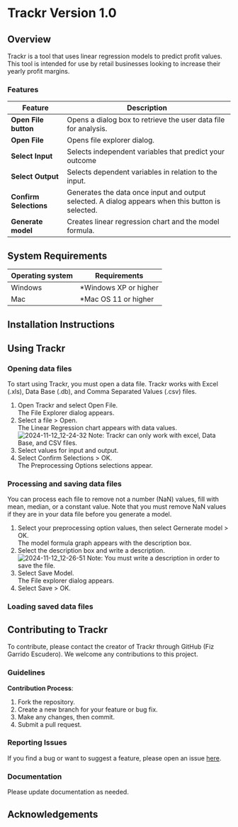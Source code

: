 # Trackr Version 1.0

## Overview
Trackr is a tool that uses linear regression models to predict profit values. This tool is intended for use by retail businesses looking to increase their yearly profit margins.

### Features

| Feature                | Description                                                                                         |
| ----------------       | -------------                                                                                       |
| **Open File button**   | Opens a dialog box to retrieve the user data file for analysis.                                     |
| **Open File**          | Opens file explorer dialog.                                                                         |
| **Select Input**       | Selects independent variables that predict your outcome                                             |
|**Select Output**       | Selects dependent variables in relation to the input.                                               |
| **Confirm Selections** | Generates the data once input and output selected. A dialog appears when this button is selected.   |
|**Generate model**      | Creates linear regression chart and the model formula.                                              |

## System Requirements
| Operating system | Requirements |
| ---------------- | -------------            |
| Windows          | *Windows XP or higher    |
| Mac              | *Mac OS 11 or higher     |

## Installation Instructions

## Using Trackr

### Opening data files
To start using Trackr, you must open a data file. Trackr works with Excel (.xls), Data Base (.db), and Comma Separated Values (.csv) files.
1. Open Trackr and select Open File. <br>
   The File Explorer dialog appears.
2. Select a file > Open. <br>
   The Linear Regression chart appears with data values. <br>
   ![2024-11-12_12-24-32](https://github.com/user-attachments/assets/1684d3a5-e3a9-4041-99ce-18c156f69298)
   Note: Trackr can only work with excel, Data Base, and CSV files. <br>
3. Select values for input and output.
4.  Select Confirm Selections > OK. <br>
   The Preprocessing Options selections appear.
   
### Processing and saving data files
You can process each file to remove not a number (NaN) values, fill with mean, median, or a constant value. Note that you must remove NaN values if they are in your data file before you generate a model.

1. Select your preprocessing option values, then select Gernerate model > OK. <br>
   The model formula graph appears with the description box.
2. Select the description box and write a description. <br>
![2024-11-12_12-26-51](https://github.com/user-attachments/assets/6f2ee389-feed-4bbe-9c32-22ba9dca6bfb)
   Note: You must write a description in order to save the file.
4. Select Save Model. <br>
   The File explorer dialog appears. 
5. Select Save > OK.

### Loading saved data files


## Contributing to Trackr

To contribute, please contact the creator of Trackr through GitHub (Fiz Garrido Escudero). We welcome any contributions to this project. 

### Guidelines
**Contribution Process**:
  1. Fork the repository.
  2. Create a new branch for your feature or bug fix.
  3. Make any changes, then commit.
  4. Submit a pull request.

### Reporting Issues
If you find a bug or want to suggest a feature, please open an issue [here](https://github.com/fizge/1-SENECA-UDC_Coil_Proyect/issues/new).

### Documentation
Please update documentation as needed.

## Acknowledgements 
